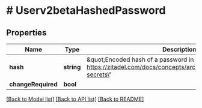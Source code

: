 # # Userv2betaHashedPassword

## Properties

Name | Type | Description | Notes
------------ | ------------- | ------------- | -------------
**hash** | **string** | \&quot;Encoded hash of a password in Modular Crypt Format: https://zitadel.com/docs/concepts/architecture/secrets#hashed-secrets\&quot; |
**changeRequired** | **bool** |  | [optional]

[[Back to Model list]](../../README.md#models) [[Back to API list]](../../README.md#endpoints) [[Back to README]](../../README.md)
